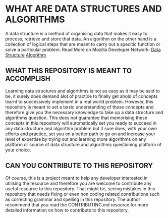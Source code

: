 # WHAT ARE DATA STRUCTURES AND ALGORITHMS

A data structure is a method of organising data that makes it easy to process, retrieve and store that data. An algorithm on the other hand is a collection of logical steps that are meant to carry out a specitic function or solve a particular problem. 
Read More on Mozilla Developer Network:
[Data Structure](https://developer.mozilla.org/en-US/docs/Glossary/Data_structure)
[Algorithm](https://developer.mozilla.org/en-US/docs/Glossary/Algorithm)

## WHAT THIS REPOSITORY IS MEANT TO ACCOMPLISH

Learning data structures and algorithms is not as easy as it may be said to be, it surely does demand alot of practice to finally get ahold of concepts learnt to successively implement in a real world problem. However, this repository is meant to set a basic understanding of these concepts and therefore give you the necessary knowledge to take up a data structure and algorithms question. This does not guarantee that memorising these concepts in this repository will automatically set you ready to succeed in any data structure and algorithm problem but it sure does, with your own efforts and practice, set you on a better path to go on and increase your level of expertise by trying out and learning more algorithms on any platform or source of data structure and algorithms questioning platform of your choice.

## CAN YOU CONTRIBUTE TO THIS REPOSITORY

Of course, this is a project meant to help any developer interested in utilising the resource and therefore you are welcome to contribute any useful resource to this repository. That might be, seeing mistakes in this repository that needs fixing or even non coding related contributions such as correcting grammar and spelling in this repository.
The author recommend that you read the CONTRIBUTING.md resource for more detailed information on how to contribute to this repository. 